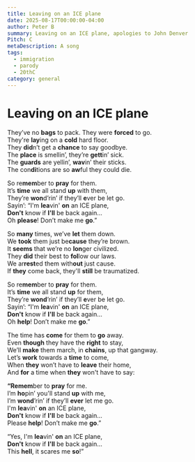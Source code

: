```yaml
---
title: Leaving on an ICE plane
date: 2025-08-17T00:00:00-04:00
author: Peter B
summary: Leaving on an ICE plane, apologies to John Denver
Pitch: C
metaDescription: A song
tags:
  - immigration
  - parody
  - 20thC
category: general
---
```

# Leaving on an ICE plane

They’ve no **bags** to pack. They were **forced** to go.\
They're **lay**ing on a **cold** hard floor.\
They **did**n’t get a **chance** to say goodbye.\
The **place** is smellin’, they’re **gett**in’ sick.\
The **guards** are yellin’, **wav**in’ their sticks.\
The con**di**tions are so **aw**ful they could die.

So re**mem**ber to **pray** for them.\
It’s **time** we all stand **up** with them,\
They’re **won**d’rin’ if they’ll **e**ver be let go.\
Sayin’: “I'm **lea**vin' **on** an ICE plane,\
**Don't** know if **I'll** be back again…\
Oh **please**! Don’t make me **go**.” 

So **many** times, we’ve **let** them down.\
We **took** them just be**cause** they’re brown. \
It **seems** that we’re no **lon**ger civilized. \
They **did** their best to **fol**low our laws.\
We ar**rest**ed them with**out** just cause.\
If **they** come back, they'll **still** be traumatized. 

So re**mem**ber to **pray** for them.\
It’s **time** we all stand **up** for them,\
They’re **wond**’rin’ if they’ll **e**ver be let go. \
Sayin’: “I'm **lea**vin' **on** an ICE plane,\
**Don't** know if **I'll** be back again…\
Oh **help**! Don’t make me **go**.”

The time has **come** for them to **go** away.\
Even **though** they have the **right** to stay,\
We’ll **make** them march, in **chains**, up that gangway.\
Let’s **work** towards a **time** to come,\
When **they** won’t have to **leave** their home,\
And **for** a time when **they** won't have to say:

**“**Re**mem**ber to **pray** for me.\
I’m **ho**pin’ you'll stand **up** with me,\
I’m **wond**’rin’ if they’ll **ever** let me go.\
I'm **lea**vin' **on** an ICE plane,\
**Don't** know if **I'll** be back again…\
Please **help**! Don’t make me **go**.”

“Yes, I'm **lea**vin' **on** an ICE plane,\
**Don't** know if **I'll** be back again…\
This **hell**, it scares me **so**!”
